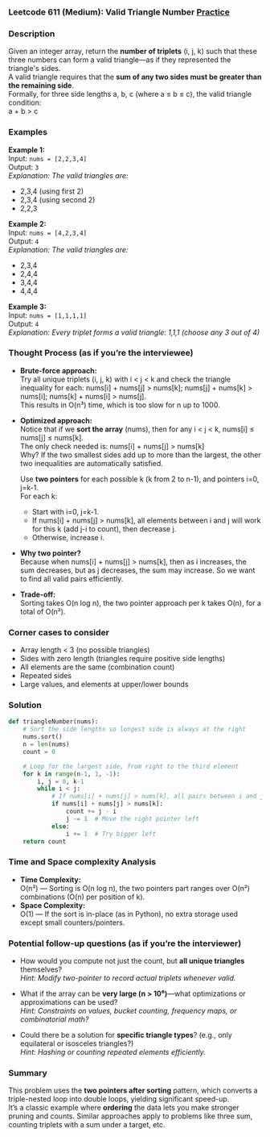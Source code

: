 ### Leetcode 611 (Medium): Valid Triangle Number [Practice](https://leetcode.com/problems/valid-triangle-number)

### Description  
Given an integer array, return the **number of triplets** (i, j, k) such that these three numbers can form a valid triangle—as if they represented the triangle's sides.  
A valid triangle requires that the **sum of any two sides must be greater than the remaining side**.  
Formally, for three side lengths a, b, c (where a ≤ b ≤ c), the valid triangle condition:  
a + b > c

### Examples  

**Example 1:**  
Input: `nums = [2,2,3,4]`  
Output: `3`  
*Explanation: The valid triangles are:*  
- 2,3,4 (using first 2)  
- 2,3,4 (using second 2)  
- 2,2,3

**Example 2:**  
Input: `nums = [4,2,3,4]`  
Output: `4`  
*Explanation: The valid triangles are:*  
- 2,3,4  
- 2,4,4  
- 3,4,4  
- 4,4,4

**Example 3:**  
Input: `nums = [1,1,1,1]`  
Output: `4`  
*Explanation: Every triplet forms a valid triangle: 1,1,1 (choose any 3 out of 4)*

### Thought Process (as if you’re the interviewee)  
- **Brute-force approach:**  
  Try all unique triplets (i, j, k) with i < j < k and check the triangle inequality for each: nums[i] + nums[j] > nums[k]; nums[j] + nums[k] > nums[i]; nums[k] + nums[i] > nums[j].  
  This results in O(n³) time, which is too slow for n up to 1000.

- **Optimized approach:**  
  Notice that if we **sort the array** (nums), then for any i < j < k, nums[i] ≤ nums[j] ≤ nums[k].  
  The only check needed is: nums[i] + nums[j] > nums[k]  
  Why? If the two smallest sides add up to more than the largest, the other two inequalities are automatically satisfied.  

  Use **two pointers** for each possible k (k from 2 to n-1), and pointers i=0, j=k-1.  
  For each k:
  - Start with i=0, j=k-1.
  - If nums[i] + nums[j] > nums[k], all elements between i and j will work for this k (add j-i to count), then decrease j.
  - Otherwise, increase i.

- **Why two pointer?**  
  Because when nums[i] + nums[j] > nums[k], then as i increases, the sum decreases, but as j decreases, the sum may increase. So we want to find all valid pairs efficiently.

- **Trade-off:**  
  Sorting takes O(n log n), the two pointer approach per k takes O(n), for a total of O(n²).

### Corner cases to consider  
- Array length < 3 (no possible triangles)
- Sides with zero length (triangles require positive side lengths)
- All elements are the same (combination count)
- Repeated sides
- Large values, and elements at upper/lower bounds

### Solution

```python
def triangleNumber(nums):
    # Sort the side lengths so longest side is always at the right
    nums.sort()
    n = len(nums)
    count = 0

    # Loop for the largest side, from right to the third element
    for k in range(n-1, 1, -1):
        i, j = 0, k-1
        while i < j:
            # If nums[i] + nums[j] > nums[k], all pairs between i and j are valid
            if nums[i] + nums[j] > nums[k]:
                count += j - i
                j -= 1  # Move the right pointer left
            else:
                i += 1  # Try bigger left
    return count
```

### Time and Space complexity Analysis  

- **Time Complexity:**  
  O(n²) — Sorting is O(n log n), the two pointers part ranges over O(n²) combinations (O(n) per position of k).
- **Space Complexity:**  
  O(1) — If the sort is in-place (as in Python), no extra storage used except small counters/pointers.

### Potential follow-up questions (as if you’re the interviewer)  

- How would you compute not just the count, but **all unique triangles** themselves?  
  *Hint: Modify two-pointer to record actual triplets whenever valid.*

- What if the array can be **very large (n > 10⁶)**—what optimizations or approximations can be used?  
  *Hint: Constraints on values, bucket counting, frequency maps, or combinatorial math?*

- Could there be a solution for **specific triangle types**? (e.g., only equilateral or isosceles triangles?)  
  *Hint: Hashing or counting repeated elements efficiently.*

### Summary
This problem uses the **two pointers after sorting** pattern, which converts a triple-nested loop into double loops, yielding significant speed-up.  
It’s a classic example where **ordering** the data lets you make stronger pruning and counts. Similar approaches apply to problems like three sum, counting triplets with a sum under a target, etc.